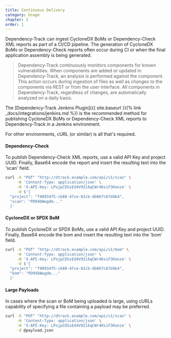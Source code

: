```yaml
---
title: Continuous Delivery
category: Usage
chapter: 2
order: 1
---
```


Dependency-Track can ingest CycloneDX BoMs or Dependency-Check XML reports as part of a CI/CD pipeline. The 
generation of CycloneDX BoMs or Dependency-Check reports often occur during CI or when the final
application assembly is being generated. 

> Dependency-Track continuously monitors components for known vulnerabilities. When components are added or 
> updated in Dependency-Track, an analysis is performed against the component. This action occurs during 
> ingestion of files as well as changes to the components via REST or from the user interface. All 
> components in Dependency-Track, regardless of changes, are automatically analyzed on a daily basis.

The [Dependency-Track Jenkins Plugin]({{ site.baseurl }}{% link _docs/integrations/jenkins.md %}) is the 
recommended method for publishing CycloneDX BoMs or Dependency-Check XML reports to Dependency-Track in 
a Jenkins environment.

For other environments, cURL (or similar) is all that's required. 

#### Dependency-Check
To publish Dependency-Check XML reports, use a valid API Key and project UUID. Finally, Base64 encode the 
report and insert the resulting text into the 'scan' field.

```bash
curl -X "PUT" "http://dtrack.example.com/api/v1/scan" \
     -H 'Content-Type: application/json' \
     -H 'X-API-Key: LPojpCDSsEd4V9Zi6qCWr4KsiF3Konze' \
     -d $'{
  "project": "f90934f5-cb88-47ce-81cb-db06fc67d4b4",
  "scan": "PD94bWwgdm..."
  }'
```

#### CycloneDX or SPDX BoM
To publish CycloneDX or SPDX BoMs, use a valid API Key and project UUID. Finally, Base64 encode the 
bom and insert the resulting text into the 'bom' field.

```bash
curl -X "PUT" "http://dtrack.example.com/api/v1/bom" \
     -H 'Content-Type: application/json' \
     -H 'X-API-Key: LPojpCDSsEd4V9Zi6qCWr4KsiF3Konze' \
     -d $'{
  "project": "f90934f5-cb88-47ce-81cb-db06fc67d4b4",
  "bom": "PD94bWwgdm..."
  }'
```

#### Large Payloads
In cases where the scan or BoM being uploaded is large, using cURLs capability of specifying a file
containing a payload may be preferred.

```bash
curl -X "PUT" "http://dtrack.example.com/api/v1/scan" \
     -H 'Content-Type: application/json' \
     -H 'X-API-Key: LPojpCDSsEd4V9Zi6qCWr4KsiF3Konze' \
     -d @payload.json
```

